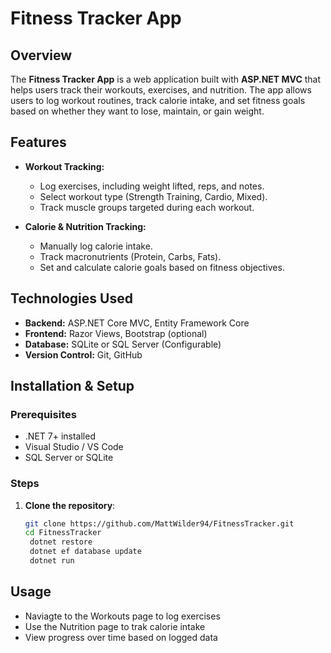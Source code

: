 # Fitness Tracker App

## Overview
The **Fitness Tracker App** is a web application built with **ASP.NET MVC** that helps users track their workouts, exercises, and nutrition. 
The app allows users to log workout routines, track calorie intake, and set fitness goals based on whether they want to lose, maintain, or gain weight.

## Features
- **Workout Tracking:**
  - Log exercises, including weight lifted, reps, and notes.
  - Select workout type (Strength Training, Cardio, Mixed).
  - Track muscle groups targeted during each workout.
  
- **Calorie & Nutrition Tracking:**
  - Manually log calorie intake.
  - Track macronutrients (Protein, Carbs, Fats).
  - Set and calculate calorie goals based on fitness objectives.

## Technologies Used
- **Backend:** ASP.NET Core MVC, Entity Framework Core
- **Frontend:** Razor Views, Bootstrap (optional)
- **Database:** SQLite or SQL Server (Configurable)
- **Version Control:** Git, GitHub


## Installation & Setup
### Prerequisites
- .NET 7+ installed
- Visual Studio / VS Code
- SQL Server or SQLite

### Steps
1. **Clone the repository**:
   ```sh
   git clone https://github.com/MattWilder94/FitnessTracker.git
   cd FitnessTracker
    dotnet restore
    dotnet ef database update
    dotnet run

## Usage
- Naviagte to the Workouts page to log exercises
- Use the Nutrition page to trak calorie intake
- View progress over time based on logged data
